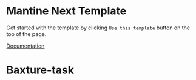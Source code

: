 # Mantine Next Template

Get started with the template by clicking `Use this template` button on the top of the page.

[Documentation](https://mantine.dev/guides/next/)
# Baxture-task
